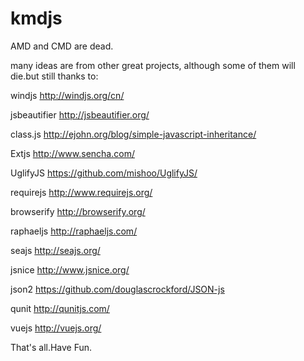 kmdjs
=====
AMD and CMD are dead. 

many ideas are from other great projects, although some of them will die.but still thanks to:

windjs http://windjs.org/cn/

jsbeautifier http://jsbeautifier.org/

class.js http://ejohn.org/blog/simple-javascript-inheritance/

Extjs http://www.sencha.com/

UglifyJS https://github.com/mishoo/UglifyJS/

requirejs http://www.requirejs.org/

browserify http://browserify.org/

raphaeljs http://raphaeljs.com/

seajs http://seajs.org/

jsnice http://www.jsnice.org/

json2 https://github.com/douglascrockford/JSON-js

qunit http://qunitjs.com/

vuejs http://vuejs.org/

That's all.Have Fun.
